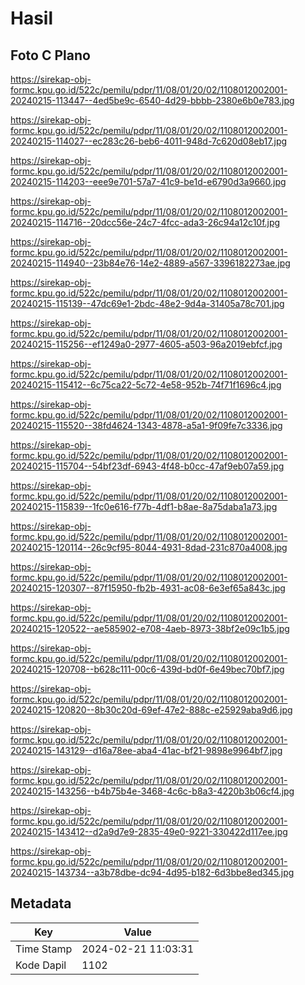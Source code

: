 # Hasil

## Foto C Plano

https://sirekap-obj-formc.kpu.go.id/522c/pemilu/pdpr/11/08/01/20/02/1108012002001-20240215-113447--4ed5be9c-6540-4d29-bbbb-2380e6b0e783.jpg

https://sirekap-obj-formc.kpu.go.id/522c/pemilu/pdpr/11/08/01/20/02/1108012002001-20240215-114027--ec283c26-beb6-4011-948d-7c620d08eb17.jpg

https://sirekap-obj-formc.kpu.go.id/522c/pemilu/pdpr/11/08/01/20/02/1108012002001-20240215-114203--eee9e701-57a7-41c9-be1d-e6790d3a9660.jpg

https://sirekap-obj-formc.kpu.go.id/522c/pemilu/pdpr/11/08/01/20/02/1108012002001-20240215-114716--20dcc56e-24c7-4fcc-ada3-26c94a12c10f.jpg

https://sirekap-obj-formc.kpu.go.id/522c/pemilu/pdpr/11/08/01/20/02/1108012002001-20240215-114940--23b84e76-14e2-4889-a567-3396182273ae.jpg

https://sirekap-obj-formc.kpu.go.id/522c/pemilu/pdpr/11/08/01/20/02/1108012002001-20240215-115139--47dc69e1-2bdc-48e2-9d4a-31405a78c701.jpg

https://sirekap-obj-formc.kpu.go.id/522c/pemilu/pdpr/11/08/01/20/02/1108012002001-20240215-115256--ef1249a0-2977-4605-a503-96a2019ebfcf.jpg

https://sirekap-obj-formc.kpu.go.id/522c/pemilu/pdpr/11/08/01/20/02/1108012002001-20240215-115412--6c75ca22-5c72-4e58-952b-74f71f1696c4.jpg

https://sirekap-obj-formc.kpu.go.id/522c/pemilu/pdpr/11/08/01/20/02/1108012002001-20240215-115520--38fd4624-1343-4878-a5a1-9f09fe7c3336.jpg

https://sirekap-obj-formc.kpu.go.id/522c/pemilu/pdpr/11/08/01/20/02/1108012002001-20240215-115704--54bf23df-6943-4f48-b0cc-47af9eb07a59.jpg

https://sirekap-obj-formc.kpu.go.id/522c/pemilu/pdpr/11/08/01/20/02/1108012002001-20240215-115839--1fc0e616-f77b-4df1-b8ae-8a75daba1a73.jpg

https://sirekap-obj-formc.kpu.go.id/522c/pemilu/pdpr/11/08/01/20/02/1108012002001-20240215-120114--26c9cf95-8044-4931-8dad-231c870a4008.jpg

https://sirekap-obj-formc.kpu.go.id/522c/pemilu/pdpr/11/08/01/20/02/1108012002001-20240215-120307--87f15950-fb2b-4931-ac08-6e3ef65a843c.jpg

https://sirekap-obj-formc.kpu.go.id/522c/pemilu/pdpr/11/08/01/20/02/1108012002001-20240215-120522--ae585902-e708-4aeb-8973-38bf2e09c1b5.jpg

https://sirekap-obj-formc.kpu.go.id/522c/pemilu/pdpr/11/08/01/20/02/1108012002001-20240215-120708--b628c111-00c6-439d-bd0f-6e49bec70bf7.jpg

https://sirekap-obj-formc.kpu.go.id/522c/pemilu/pdpr/11/08/01/20/02/1108012002001-20240215-120820--8b30c20d-69ef-47e2-888c-e25929aba9d6.jpg

https://sirekap-obj-formc.kpu.go.id/522c/pemilu/pdpr/11/08/01/20/02/1108012002001-20240215-143129--d16a78ee-aba4-41ac-bf21-9898e9964bf7.jpg

https://sirekap-obj-formc.kpu.go.id/522c/pemilu/pdpr/11/08/01/20/02/1108012002001-20240215-143256--b4b75b4e-3468-4c6c-b8a3-4220b3b06cf4.jpg

https://sirekap-obj-formc.kpu.go.id/522c/pemilu/pdpr/11/08/01/20/02/1108012002001-20240215-143412--d2a9d7e9-2835-49e0-9221-330422d117ee.jpg

https://sirekap-obj-formc.kpu.go.id/522c/pemilu/pdpr/11/08/01/20/02/1108012002001-20240215-143734--a3b78dbe-dc94-4d95-b182-6d3bbe8ed345.jpg


## Metadata

| Key        | Value               |
| ---------- | ------------------- |
| Time Stamp | 2024-02-21 11:03:31 |
| Kode Dapil | 1102                |



